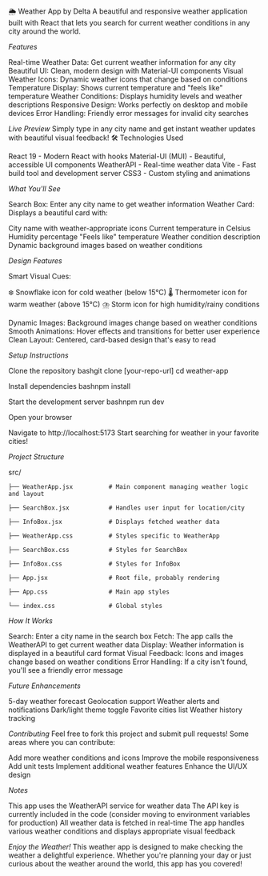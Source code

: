 🌦️ Weather App by Delta
A beautiful and responsive weather application built with React that lets you search for current weather conditions in any city around the world.

*Features*

Real-time Weather Data: Get current weather information for any city
Beautiful UI: Clean, modern design with Material-UI components
Visual Weather Icons: Dynamic weather icons that change based on conditions
Temperature Display: Shows current temperature and "feels like" temperature
Weather Conditions: Displays humidity levels and weather descriptions
Responsive Design: Works perfectly on desktop and mobile devices
Error Handling: Friendly error messages for invalid city searches

*Live Preview*
Simply type in any city name and get instant weather updates with beautiful visual feedback!
🛠️ Technologies Used

React 19 - Modern React with hooks
Material-UI (MUI) - Beautiful, accessible UI components
WeatherAPI - Real-time weather data
Vite - Fast build tool and development server
CSS3 - Custom styling and animations

*What You'll See*

Search Box: Enter any city name to get weather information
Weather Card: Displays a beautiful card with:

City name with weather-appropriate icons
Current temperature in Celsius
Humidity percentage
"Feels like" temperature
Weather condition description
Dynamic background images based on weather conditions



*Design Features*

Smart Visual Cues:

❄️ Snowflake icon for cold weather (below 15°C)
🌡️ Thermometer icon for warm weather (above 15°C)
⛈️ Storm icon for high humidity/rainy conditions


Dynamic Images: Background images change based on weather conditions
Smooth Animations: Hover effects and transitions for better user experience
Clean Layout: Centered, card-based design that's easy to read

*Setup Instructions*

Clone the repository
bashgit clone [your-repo-url]
cd weather-app

Install dependencies
bashnpm install

Start the development server
bashnpm run dev

Open your browser

Navigate to http://localhost:5173
Start searching for weather in your favorite cities!



*Project Structure*

src/

    ├── WeatherApp.jsx          # Main component managing weather logic and layout

    ├── SearchBox.jsx           # Handles user input for location/city

    ├── InfoBox.jsx             # Displays fetched weather data

    ├── WeatherApp.css          # Styles specific to WeatherApp
 
    ├── SearchBox.css           # Styles for SearchBox

    ├── InfoBox.css             # Styles for InfoBox

    ├── App.jsx                 # Root file, probably rendering

    ├── App.css                 # Main app styles

    └── index.css               # Global styles


*How It Works*

Search: Enter a city name in the search box
Fetch: The app calls the WeatherAPI to get current weather data
Display: Weather information is displayed in a beautiful card format
Visual Feedback: Icons and images change based on weather conditions
Error Handling: If a city isn't found, you'll see a friendly error message

*Future Enhancements*

 5-day weather forecast
 Geolocation support
 Weather alerts and notifications
 Dark/light theme toggle
 Favorite cities list
 Weather history tracking

*Contributing*
Feel free to fork this project and submit pull requests! Some areas where you can contribute:

Add more weather conditions and icons
Improve the mobile responsiveness
Add unit tests
Implement additional weather features
Enhance the UI/UX design

*Notes*

This app uses the WeatherAPI service for weather data
The API key is currently included in the code (consider moving to environment variables for production)
All weather data is fetched in real-time
The app handles various weather conditions and displays appropriate visual feedback

*Enjoy the Weather!*
This weather app is designed to make checking the weather a delightful experience. Whether you're planning your day or just curious about the weather around the world, this app has you covered!
